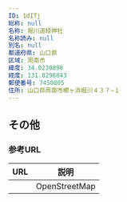 ```yaml
---
ID: 1dITj
総称: null
名称: 堀川道緑神社
名称読み: null
別名: null
都道府県: 山口県
区域: 周南市
緯度: 34.0230898
経度: 131.8296043
郵便番号: 7450805
住所: 山口県周南市櫛ヶ浜堀川４３７−１
---
```


## その他

### 参考URL

| URL | 説明          |
| --- | ------------- |
|     | OpenStreetMap |
